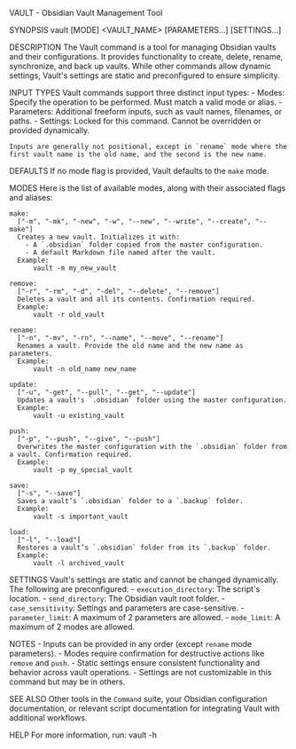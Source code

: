 VAULT - Obsidian Vault Management Tool

SYNOPSIS
    vault [MODE] <VAULT_NAME> [PARAMETERS...] [SETTINGS...]

DESCRIPTION
    The Vault command is a tool for managing Obsidian vaults and their configurations. It provides functionality to create, delete, rename, synchronize, and back up vaults. While other commands allow dynamic settings, Vault's settings are static and preconfigured to ensure simplicity.

INPUT TYPES
    Vault commands support three distinct input types:
      - Modes: Specify the operation to be performed. Must match a valid mode or alias.
      - Parameters: Additional freeform inputs, such as vault names, filenames, or paths.
      - Settings: Locked for this command. Cannot be overridden or provided dynamically.

    Inputs are generally not positional, except in `rename` mode where the first vault name is the old name, and the second is the new name.

DEFAULTS
    If no mode flag is provided, Vault defaults to the `make` mode.

MODES
    Here is the list of available modes, along with their associated flags and aliases:

    make:
      ["-m", "-mk", "-new", "-w", "--new", "--write", "--create", "--make"]
      Creates a new vault. Initializes it with:
        - A `.obsidian` folder copied from the master configuration.
        - A default Markdown file named after the vault.
      Example:
          vault -m my_new_vault

    remove:
      ["-r", "-rm", "-d", "-del", "--delete", "--remove"]
      Deletes a vault and all its contents. Confirmation required.
      Example:
          vault -r old_vault

    rename:
      ["-n", "-mv", "-rn", "--name", "--move", "--rename"]
      Renames a vault. Provide the old name and the new name as parameters.
      Example:
          vault -n old_name new_name

    update:
      ["-u", "-get", "--pull", "--get", "--update"]
      Updates a vault's `.obsidian` folder using the master configuration.
      Example:
          vault -u existing_vault

    push:
      ["-p", "--push", "--give", "--push"]
      Overwrites the master configuration with the `.obsidian` folder from a vault. Confirmation required.
      Example:
          vault -p my_special_vault

    save:
      ["-s", "--save"]
      Saves a vault’s `.obsidian` folder to a `.backup` folder.
      Example:
          vault -s important_vault

    load:
      ["-l", "--load"]
      Restores a vault’s `.obsidian` folder from its `.backup` folder.
      Example:
          vault -l archived_vault

SETTINGS
    Vault's settings are static and cannot be changed dynamically. The following are preconfigured:
      - `execution_directory`: The script's location.
      - `send_directory`: The Obsidian vault root folder.
      - `case_sensitivity`: Settings and parameters are case-sensitive.
      - `parameter_limit`: A maximum of 2 parameters are allowed.
      - `mode_limit`: A maximum of 2 modes are allowed.

NOTES
    - Inputs can be provided in any order (except `rename` mode parameters).
    - Modes require confirmation for destructive actions like `remove` and `push`.
    - Static settings ensure consistent functionality and behavior across vault operations.
    - Settings are not customizable in this command but may be in others.

SEE ALSO
    Other tools in the `Command` suite, your Obsidian configuration documentation, or relevant script documentation for integrating Vault with additional workflows.

HELP
    For more information, run: vault -h
